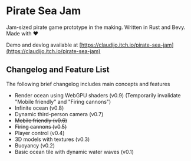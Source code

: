 # Pirate Sea Jam

Jam-sized pirate game prototype in the making. Written in Rust and Bevy. Made with ❤️

Demo and devlog available at [https://claudijo.itch.io/pirate-sea-jam](https://claudijo.itch.io/pirate-sea-jam)

## Changelog and Feature List
The following brief changelog includes main concepts and features
* Render ocean using WebGPU shaders (v0.9) (Temporarily invalidate "Mobile friendly" and "Firing cannons") 
* Infinite ocean (v0.8)
* Dynamic third-person camera (v0.7)
* ~~Mobile friendly (v0.6)~~
* ~~Firing cannons (v0.5)~~
* Player control (v0.4)
* 3D models with textures (v0.3)
* Buoyancy (v0.2)
* Basic ocean tile with dynamic water waves (v0.1)
